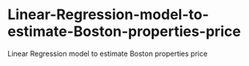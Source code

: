 # Linear-Regression-model-to-estimate-Boston-properties-price
Linear Regression model to estimate Boston properties price
